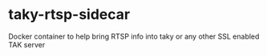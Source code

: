 # taky-rtsp-sidecar
Docker container to help bring RTSP info into taky or any other SSL enabled TAK server
